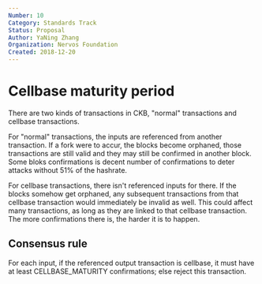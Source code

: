 ```yaml
---
Number: 10
Category: Standards Track
Status: Proposal
Author: YaNing Zhang
Organization: Nervos Foundation
Created: 2018-12-20
---
```


# Cellbase maturity period

There are two kinds of transactions in CKB, "normal" transactions and cellbase transactions.

For "normal" transactions, the inputs are referenced from another transaction. If a fork were to accur, the blocks become orphaned, those transactions are still valid and they may still be confirmed in another block. Some bloks confirmations is decent number of confirmations to deter attacks without 51% of the hashrate.

For cellbase transactions, there isn't referenced inputs for there. If the blocks somehow get orphaned, any subsequent transactions from that cellbase transaction would immediately be invalid as well. This could affect many transactions, as long as they are linked to that cellbase transaction. The more confirmations there is, the harder it is to happen.

## Consensus rule

For each input, if the referenced output transaction is cellbase, it must have at least CELLBASE_MATURITY confirmations; else reject this transaction.

